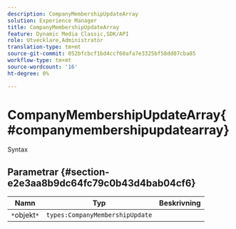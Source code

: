 ```yaml
---
description: CompanyMembershipUpdateArray
solution: Experience Manager
title: CompanyMembershipUpdateArray
feature: Dynamic Media Classic,SDK/API
role: Utvecklare,Administratör
translation-type: tm+mt
source-git-commit: 052bfcbcf1bd4ccf60afa7e3325bf58dd07cba85
workflow-type: tm+mt
source-wordcount: '16'
ht-degree: 0%

---
```



# CompanyMembershipUpdateArray{#companymembershipupdatearray}

Syntax

## Parametrar {#section-e2e3aa8b9dc64fc79c0b43d4bab04cf6}

| Namn | Typ | Beskrivning |
|---|---|---|
| `*`objekt`*` | `types:CompanyMembershipUpdate` |  |

